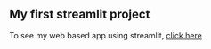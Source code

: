 ## My first streamlit project
To see my web based app using streamlit, [click here](https://share.streamlit.io/el-maudra/awesome-front-end-app-using-streamlit/main/SMA.py)
